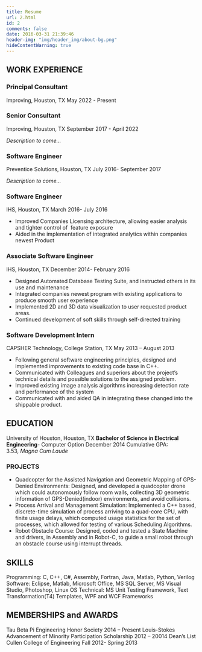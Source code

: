 ```yaml
---
title: Resume
url: 2.html
id: 2
comments: false
date: 2016-03-31 21:39:46
header-img: "img/header_img/about-bg.png"
hideContentWarning: true
---
```


## WORK EXPERIENCE

### Principal Consultant

Improving, Houston, TX May 2022 - Present

### Senior Consultant

Improving, Houston, TX September 2017 - April 2022

_Description to come..._

### Software Engineer

Preventice Solutions, Houston, TX July 2016- September 2017

_Description to come..._

### Software Engineer

IHS, Houston, TX March 2016- July 2016

- Improved Companies Licensing architecture, allowing easier analysis and tighter control of  feature exposure
- Aided in the implementation of integrated analytics within companies newest Product

### Associate Software Engineer

IHS, Houston, TX December 2014- February 2016

- Designed Automated Database Testing Suite, and instructed others in its use and maintenance
- Integrated companies newest program with existing applications to produce smooth user experience
- Implemented 2D and 3D data visualization to user requested product areas.
- Continued development of soft skills through self-directed training

### Software Development Intern

CAPSHER Technology, College Station, TX May 2013 – August 2013

- Following general software engineering principles, designed and implemented improvements to existing code base in C++.
- Communicated with Colleagues and superiors about the project’s technical details and possible solutions to the assigned problem.
- Improved existing image analysis algorithms increasing detection rate and performance of the system
- Communicated with and aided QA in integrating these changed into the shippable product.

## EDUCATION

University of Houston, Houston, TX **Bachelor of Science in Electrical Engineering**\- Computer Option December 2014 Cumulative GPA: 3.53, *Magna Cum Laude*

### PROJECTS

- Quadcopter for the Assisted Navigation and Geometric Mapping of GPS-Denied Environments: Designed, and developed a quadcopter drone which could autonomously follow room walls, collecting 3D geometric information of GPS-Denied(indoor) environments, and avoid collisions.
- Process Arrival and Management Simulation: Implemented a C++ based, discrete-time simulation of process arriving to a quad-core CPU, with finite usage delays, which computed usage statistics for the set of processes, which allowed for testing of various Scheduling Algorithms.
- Robot Obstacle Course: Designed, coded and tested a State Machine and drivers, in Assembly and in Robot-C, to guide a small robot through an obstacle course using interrupt threads.

## SKILLS

Programming: C, C++, C#, Assembly, Fortran, Java, Matlab, Python, Verilog Software: Eclipse, Matlab, Microsoft Office, MS SQL Server, MS Visual Studio, Photoshop, Linux OS Technical: MS Unit Testing Framework, Text Transformation(T4) Templates, WPF and WCF Frameworks

## MEMBERSHIPS and AWARDS

Tau Beta Pi Engineering Honor Society 2014 – Present Louis-Stokes Advancement of Minority Participation Scholarship 2012 – 20014 Dean’s List Cullen College of Engineering Fall 2012- Spring 2013
